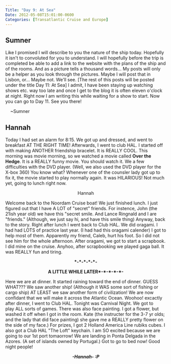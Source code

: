 ```yaml
---
Title: "Day 9: At Sea"
Date: 2012-05-08T15:01:00-0600
Categories: [Transatlantic Cruise and Europe]
---
```


## Sumner
Like I promised I will describe to you the nature of the ship today.
Hopefully it isn't to convoluted for you to understand. I will hopefully
before the trip is completed be able to add a link to the website with
the plans of the ship and of the rooms. And as a picture tells a
thousand words... My posts will only be a helper as you look through the
pictures. Maybe I will post that in Lisbon, or... Maybe not. We'll see.
\[The rest of this posts will be posted under the title Day 11: At Sea\]
I admit, I have been staying up watching shows etc. way too late and
once I get to the blog it is often eleven o'clock at night. Right now I
am writing this while waiting for a show to start. Now you can go to Day
11. See you there!

    \~Sumner

## Hannah

Today I had set an alarm for 8:15. We got up and dressed, and went to
breakfast AT THE RIGHT TIME! Afterwards, I went to club HAL. I started
off with making ANOTHER friendship bracelet. It is REALLY COOL. This
morning was movie morning, so we watched a movie called **Over the
Hedge**. It is a REALLY funny movie. You should watch it. We a few
difficulties with the DVD player. (Well, we also used the DVD player for
the X-box 360) You know what? Whenever one of the counsler lady got up
to fix it, the movie started to play normally again. It was HILARIOUS!
Not much yet, going to lunch right now.

<div align="CENTER">

Hannah

</div>

Welcome back to the Noordam Cruise boat! We just finished lunch. I just
figured out that I have A LOT of "secret" friends. For instence, John
(the 21ish year old) we have this "secret smile. And Lance Ringnald and
I are "friends." (Although, we just say hi, and have this smile thing)
Anyway, back to the story. Right after lunch I went back to Club HAL. We
did oragami. I had had LOTS of practice last year. (I had had this
oragami calender) I got to help most of them. Apparently my friend,
Caleb, hurt his foot. So I did not see him for the whole afternoon.
After oragami, we got to start a scrapbook. I did mine on the cruise.
Anyhoo, after scrapbooking we played gaga ball. It was REALLY fun and
tiring.  
  

<div align="CENTER">

**\*-\*-\*-\*-\*-**

</div>

<b>

<div align="CENTER">

</div>

<div align="CENTER">

A LITTLE WHILE LATER\*-\*-\*-\*-\*-

</div>

</b>  
Here we are at dinner. It started raining toward the end of
dinner. GUESS WHAT??? We saw another ship! (Although it WAS some sort of
fishing or cargo ship) AT LEAST we saw another form of civilization! We
are now confidant that we will make it across the Atlantic Ocean.
Woohoo! excactly after dinner, I went to Club HAL. Tonight was Carnival
Night. We got to play ALL sorts of games. There was also face painting.
I got a flower, but washed it off when I got in the room. Kate (the
instructer for the 3-7 yr olds; and the lady that did face painting) she
gave me a REALLY pretty flower on the side of my face.) For prizes, I
got 2 Holland America Line rubiks cubes. I also got a Club HAL "The
Loft" keychain. I am SO excited because we are going to our 1st port
tomaorrow! We are landing in Ponta Delgada in the Azores. (A set of
islands owned by Portugal.) Got to go to bed now! Good night people!  
  

<div align="CENTER">

***-Hannah- :P***

</div>
